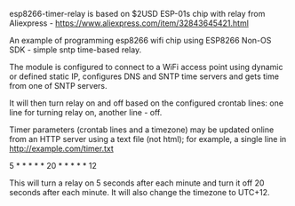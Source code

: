 esp8266-timer-relay is based on $2USD ESP-01s chip with relay from Aliexpress - https://www.aliexpress.com/item/32843645421.html

An example of programming esp8266 wifi chip using ESP8266 Non-OS SDK - simple sntp time-based relay.

The module is configured to connect to a WiFi access point using dynamic or defined static IP, configures DNS and SNTP time servers
and gets time from one of SNTP servers.

It will then turn relay on and off based on the configured crontab lines: one line for turning relay on, another line - off.

Timer parameters (crontab lines and a timezone) may be updated online from an HTTP server using a text file (not html); for example, a single line in http://example.com/timer.txt

5 * * * * *
20 * * * * *
12

This will turn a relay on 5 seconds after each minute and turn it off 20 seconds after each minute. It will also change the timezone to UTC+12.
